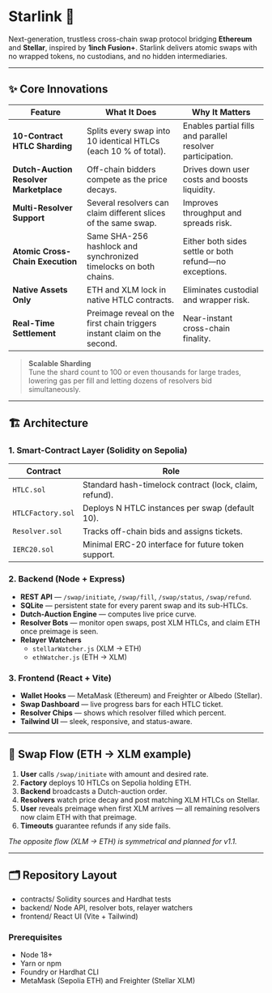 # Starlink 🌠  
Next-generation, trustless cross-chain swap protocol bridging **Ethereum** and **Stellar**, inspired by **1inch Fusion+**. Starlink delivers atomic swaps with no wrapped tokens, no custodians, and no hidden intermediaries.

---

## ✨ Core Innovations

| Feature | What It Does | Why It Matters |
|---------|--------------|----------------|
| **10-Contract HTLC Sharding** | Splits every swap into 10 identical HTLCs (each 10 % of total). | Enables partial fills and parallel resolver participation. |
| **Dutch-Auction Resolver Marketplace** | Off-chain bidders compete as the price decays. | Drives down user costs and boosts liquidity. |
| **Multi-Resolver Support** | Several resolvers can claim different slices of the same swap. | Improves throughput and spreads risk. |
| **Atomic Cross-Chain Execution** | Same SHA-256 hashlock and synchronized timelocks on both chains. | Either both sides settle or both refund—no exceptions. |
| **Native Assets Only** | ETH and XLM lock in native HTLC contracts. | Eliminates custodial and wrapper risk. |
| **Real-Time Settlement** | Preimage reveal on the first chain triggers instant claim on the second. | Near-instant cross-chain finality. |

> **Scalable Sharding**  
> Tune the shard count to 100 or even thousands for large trades, lowering gas per fill and letting dozens of resolvers bid simultaneously.

---

## 🏗️ Architecture

### 1. Smart-Contract Layer (Solidity on Sepolia)

| Contract | Role |
|----------|------|
| `HTLC.sol` | Standard hash-timelock contract (lock, claim, refund). |
| `HTLCFactory.sol` | Deploys N HTLC instances per swap (default 10). |
| `Resolver.sol` | Tracks off-chain bids and assigns tickets. |
| `IERC20.sol` | Minimal ERC-20 interface for future token support. |

### 2. Backend (Node + Express)

- **REST API** — `/swap/initiate`, `/swap/fill`, `/swap/status`, `/swap/refund`.  
- **SQLite** — persistent state for every parent swap and its sub-HTLCs.  
- **Dutch-Auction Engine** — computes live price curve.  
- **Resolver Bots** — monitor open swaps, post XLM HTLCs, and claim ETH once preimage is seen.  
- **Relayer Watchers**  
  - `stellarWatcher.js` (XLM → ETH)  
  - `ethWatcher.js` (ETH → XLM)

### 3. Frontend (React + Vite)

- **Wallet Hooks** — MetaMask (Ethereum) and Freighter or Albedo (Stellar).  
- **Swap Dashboard** — live progress bars for each HTLC ticket.  
- **Resolver Chips** — shows which resolver filled which percent.  
- **Tailwind UI** — sleek, responsive, and status-aware.

---

## 🔄 Swap Flow (ETH → XLM example)

1. **User** calls `/swap/initiate` with amount and desired rate.  
2. **Factory** deploys 10 HTLCs on Sepolia holding ETH.  
3. **Backend** broadcasts a Dutch-auction order.  
4. **Resolvers** watch price decay and post matching XLM HTLCs on Stellar.  
5. **User** reveals preimage when first XLM arrives — all remaining resolvers now claim ETH with that preimage.  
6. **Timeouts** guarantee refunds if any side fails.

*The opposite flow (XLM → ETH) is symmetrical and planned for v1.1.*

---

## 🗂️ Repository Layout

- contracts/ Solidity sources and Hardhat tests
- backend/ Node API, resolver bots, relayer watchers
- frontend/ React UI (Vite + Tailwind)

### Prerequisites
- Node 18+
- Yarn or npm
- Foundry or Hardhat CLI
- MetaMask (Sepolia ETH) and Freighter (Stellar XLM)
